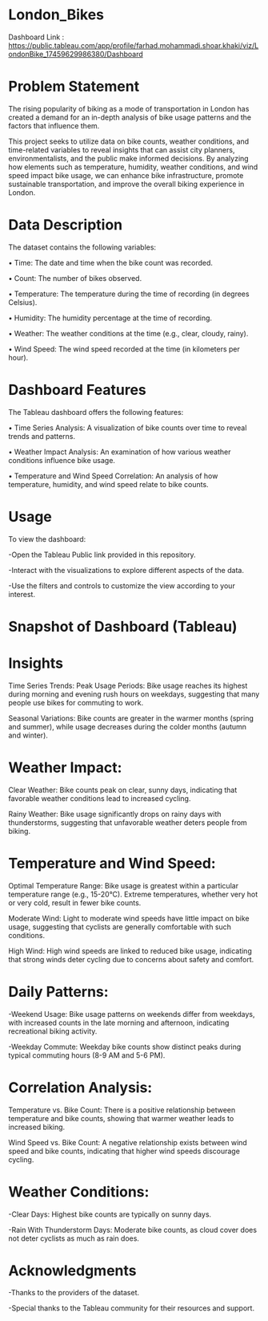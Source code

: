 # London_Bikes
Dashboard Link : https://public.tableau.com/app/profile/farhad.mohammadi.shoar.khaki/viz/LondonBike_17459629986380/Dashboard
# Problem Statement
The rising popularity of biking as a mode of transportation in London has created a demand for an in-depth analysis of bike usage patterns and the factors that influence them. 

This project seeks to utilize data on bike counts, weather conditions, and time-related variables to reveal insights that can assist city planners, environmentalists, and the public make informed decisions. By analyzing how elements such as temperature, humidity, weather conditions, and wind speed impact bike usage, we can enhance bike infrastructure, promote sustainable transportation, and improve the overall biking experience in London.
# Data Description
The dataset contains the following variables:

•	Time: The date and time when the bike count was recorded.

•	Count: The number of bikes observed.

•	Temperature: The temperature during the time of recording (in degrees Celsius).

•	Humidity: The humidity percentage at the time of recording.

•	Weather: The weather conditions at the time (e.g., clear, cloudy, rainy).

•	Wind Speed: The wind speed recorded at the time (in kilometers per hour).

# Dashboard Features
The Tableau dashboard offers the following features:

•	Time Series Analysis: A visualization of bike counts over time to reveal trends and patterns.

•	Weather Impact Analysis: An examination of how various weather conditions influence bike usage.

•	Temperature and Wind Speed Correlation: An analysis of how temperature, humidity, and wind speed relate to bike counts.
# Usage
To view the dashboard:

-Open the Tableau Public link provided in this repository.

-Interact with the visualizations to explore different aspects of the data.

-Use the filters and controls to customize the view according to your interest.

# Snapshot of Dashboard (Tableau)
 
# Insights
Time Series Trends:
Peak Usage Periods: Bike usage reaches its highest during morning and evening rush hours on weekdays, suggesting that many people use bikes for commuting to work.

 Seasonal Variations: Bike counts are greater in the warmer months (spring and summer), while usage decreases during the colder months (autumn and winter).
# Weather Impact:
Clear Weather: Bike counts peak on clear, sunny days, indicating that favorable weather conditions lead to increased cycling.

Rainy Weather: Bike usage significantly drops on rainy days with thunderstorms, suggesting that unfavorable weather deters people from biking.
# Temperature and Wind Speed:
 Optimal Temperature Range: Bike usage is greatest within a particular temperature range (e.g., 15-20°C). Extreme temperatures, whether very hot or very cold, result in fewer bike counts.
 
 Moderate Wind: Light to moderate wind speeds have little impact on bike usage, suggesting that cyclists are generally comfortable with such conditions.
 
High Wind: High wind speeds are linked to reduced bike usage, indicating that strong winds deter cycling due to concerns about safety and comfort.
# Daily Patterns:
-Weekend Usage: Bike usage patterns on weekends differ from weekdays, with increased counts in the late morning and afternoon, indicating recreational biking activity.

-Weekday Commute: Weekday bike counts show distinct peaks during typical commuting hours (8-9 AM and 5-6 PM).
# Correlation Analysis:
 Temperature vs. Bike Count: There is a positive relationship between temperature and bike counts, showing that warmer weather leads to increased biking.
 
Wind Speed vs. Bike Count: A negative relationship exists between wind speed and bike counts, indicating that higher wind speeds discourage cycling.
# Weather Conditions:
-Clear Days: Highest bike counts are typically on sunny days.

-Rain With Thunderstorm Days: Moderate bike counts, as cloud cover does not deter cyclists as much as rain does.
# Acknowledgments
-Thanks to the providers of the dataset.

-Special thanks to the Tableau community for their resources and support.
